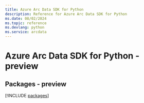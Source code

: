 ```yaml
---
title: Azure Arc Data SDK for Python
description: Reference for Azure Arc Data SDK for Python
ms.date: 08/02/2024
ms.topic: reference
ms.devlang: python
ms.service: arcdata
---
```

# Azure Arc Data SDK for Python - preview
## Packages - preview
[!INCLUDE [packages](arc-data-index.md)]